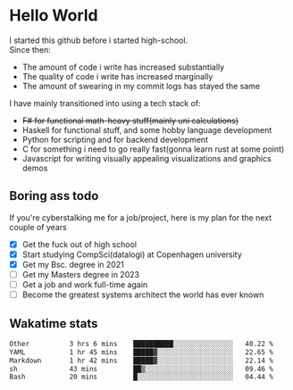 # Hello World

I started this github before i started high-school.  
Since then:
- The amount of code i write has increased substantially
- The quality of code i write has increased marginally
- The amount of swearing in my commit logs has stayed the same

I have mainly transitioned into using a tech stack of:
- ~~F# for functional math-heavy stuff(mainly uni calculations)~~
- Haskell for functional stuff, and some hobby language development
- Python for scripting and for backend development
- C for something i need to go really fast(gonna learn rust at some point)
- Javascript for writing visually appealing visualizations and graphics demos

## Boring ass todo
If you're cyberstalking me for a job/project, here is my plan for the next couple of years
- [x] Get the fuck out of high school
- [x] Start studying CompSci(datalogi) at Copenhagen university
- [x] Get my Bsc. degree in 2021
- [ ] Get my Masters degree in 2023
- [ ] Get a job and work full-time again
- [ ] Become the greatest systems architect the world has ever known

## Wakatime stats
<!--START_SECTION:waka-->

```txt
Other          3 hrs 6 mins    ██████████░░░░░░░░░░░░░░░   40.22 %
YAML           1 hr 45 mins    █████▓░░░░░░░░░░░░░░░░░░░   22.65 %
Markdown       1 hr 42 mins    █████▓░░░░░░░░░░░░░░░░░░░   22.14 %
sh             43 mins         ██▒░░░░░░░░░░░░░░░░░░░░░░   09.46 %
Bash           20 mins         █░░░░░░░░░░░░░░░░░░░░░░░░   04.44 %
```

<!--END_SECTION:waka-->
